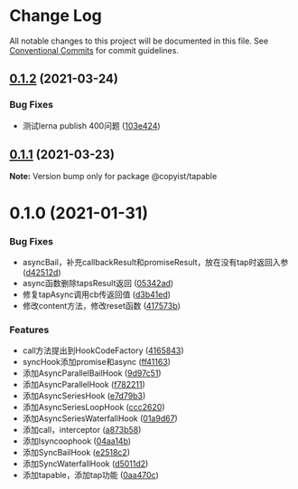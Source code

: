 # Change Log

All notable changes to this project will be documented in this file.
See [Conventional Commits](https://conventionalcommits.org) for commit guidelines.

## [0.1.2](https://github.com/ooooevan/copyist/compare/@copyist/tapable@0.1.1...@copyist/tapable@0.1.2) (2021-03-24)


### Bug Fixes

* 测试lerna publish 400问题 ([103e424](https://github.com/ooooevan/copyist/commit/103e4244e65e15234501518f597c0784e6fe5587))





## [0.1.1](https://github.com/ooooevan/copyist/compare/@copyist/tapable@0.1.0...@copyist/tapable@0.1.1) (2021-03-23)

**Note:** Version bump only for package @copyist/tapable





# 0.1.0 (2021-01-31)


### Bug Fixes

* asyncBail，补充callbackResult和promiseResult，放在没有tap时返回入参 ([d42512d](https://github.com/ooooevan/copyist/commit/d42512d0d84ede4fd47a77f69760580d79ac8cb5))
* async函数删除tapsResult返回 ([05342ad](https://github.com/ooooevan/copyist/commit/05342ad47849785c993029ae893e7df073a397a8))
* 修复tapAsync调用cb传返回值 ([d3b41ed](https://github.com/ooooevan/copyist/commit/d3b41edb7df2e2db15418c75d34f5ba054a2c683))
* 修改content方法，修改reset函数 ([417573b](https://github.com/ooooevan/copyist/commit/417573bae43823aae3671d750d52a475a64341bb))


### Features

* call方法提出到HookCodeFactory ([4165843](https://github.com/ooooevan/copyist/commit/4165843b977fd95ec22e92c8c32a6e6d964305ce))
* syncHook添加promise和async ([ff41163](https://github.com/ooooevan/copyist/commit/ff4116304f9ef5ac3e49f2ed2cd79c402b26640b))
* 添加AsyncParallelBailHook ([9d97c51](https://github.com/ooooevan/copyist/commit/9d97c518b4ef101c4184225dfcc1dc5d3fbf5d55))
* 添加AsyncParallelHook ([f782211](https://github.com/ooooevan/copyist/commit/f78221115de87b9fd585fda54a8c0813edc47cad))
* 添加AsyncSeriesHook ([e7d79b3](https://github.com/ooooevan/copyist/commit/e7d79b396641e67dc88fd1499b6c3a2bcd1bc84d))
* 添加AsyncSeriesLoopHook ([ccc2620](https://github.com/ooooevan/copyist/commit/ccc2620e1691a5e98f64a128274349e7338c6d45))
* 添加AsyncSeriesWaterfallHook ([01a9d67](https://github.com/ooooevan/copyist/commit/01a9d678f6dd31a769d64071ca581cd7c502c48d))
* 添加call，interceptor ([a873b58](https://github.com/ooooevan/copyist/commit/a873b582b20db2e1f5d38f4f3710a753db15ae4e))
* 添加lsyncoophook ([04aa14b](https://github.com/ooooevan/copyist/commit/04aa14be39e186f8e59c61b0e906fc7439fed2ac))
* 添加SyncBailHook ([e2518c2](https://github.com/ooooevan/copyist/commit/e2518c29d559fbff918306791b2c6549bedc5a6b))
* 添加SyncWaterfallHook ([d5011d2](https://github.com/ooooevan/copyist/commit/d5011d2dc1013e22e32205263fe134b2206b268f))
* 添加tapable，添加tap功能 ([0aa470c](https://github.com/ooooevan/copyist/commit/0aa470cb21d2b310ac2274ad514dccd6179bb51e))
